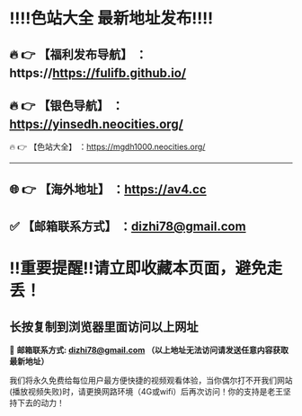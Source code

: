 ﻿:bangbang::bangbang:色站大全 最新地址发布:bangbang::bangbang:
==
:fire: :point_right: 【福利发布导航】 ：https://https://fulifb.github.io/
------
:fire: :point_right: 【银色导航】 ：https://yinsedh.neocities.org/
------
:fire: :point_right: 【色站大全】 ：https://mgdh1000.neocities.org/

------
:globe_with_meridians: :point_right: 【海外地址】 ：https://av4.cc
------
:white_check_mark: 【邮箱联系方式】 ：dizhi78@gmail.com
------

:bangbang:重要提醒:bangbang:请立即收藏本页面，避免走丢！
==

长按复制到浏览器里面访问以上网址
-

:e-mail: __邮箱联系方式: dizhi78@gmail.com （以上地址无法访问请发送任意内容获取最新地址）__


我们将永久免费给每位用户最方便快捷的视频观看体验，当你偶尔打不开我们网站(播放视频失败)时，请更换网路环境（4G或wifi）后再次访问！你的支持是老王坚持下去的动力！


